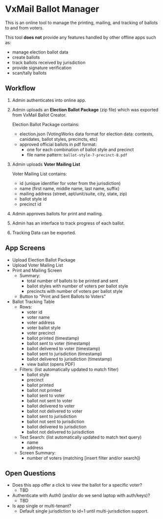 # VxMail Ballot Manager

This is an online tool to manage the printing, mailing, and tracking of ballots to and from voters. 

This tool **does not** provide any features handled by other offline apps such as:
- manage election ballot data
- create ballots
- track ballots received by jurisdiction
- provide signature verification
- scan/tally ballots

## Workflow

1. Admin authenticates into online app.
1. Admin uploads an **Election Ballot Package** (zip file) which was exported from VxMail Ballot Creator.

   Election Ballot Package contains:
   - election.json (VotingWorks data format for election data: contests, canidates, ballot styles, precincts, etc)
   - approved official ballots in pdf format:
     - one for each combination of ballot style and precinct
     - file name pattern: `ballot-style-7-precinct-8.pdf`

1. Admin uploads **Voter Mailing List**

   Voter Mailing List contains:
   - id (unique identifier for voter from the jurisdiction)
   - name (first name, middle name, last name, suffix)
   - mailing address (street, apt/unit/suite, city, state, zip)
   - ballot style id
   - precinct id

2. Admin approves ballots for print and mailing.
3. Admin has an interface to track progress of each ballot.
4. Tracking Data can be exported.

## App Screens
- Upload Election Ballot Package
- Upload Voter Mailing List
- Print and Mailing Screen
  - Summary:
    - total number of ballots to be printed and sent
    - ballot styles with number of voters per ballot style
    - precincts with number of voters per ballot style
  - Button to "Print and Sent Ballots to Voters"
- Ballot Tracking Table
  - Rows: 
    - voter id
    - voter name
    - voter address
    - voter ballot style
    - voter precinct
    - ballot printed (timestamp)
    - ballot sent to voter (timestamp)
    - ballot delivered to voter (timestamp)
    - ballot sent to jurisdiction (timestamp)
    - ballot delivered to jurisdiction (timestamp)
    - view ballot (opens PDF)
  - Filters: (list automatically updated to match filter)
    - ballot style
    - precinct
    - ballot printed
    - ballot not printed
    - ballot sent to voter
    - ballot not sent to voter
    - ballot delivered to voter
    - ballot not delivered to voter
    - ballot sent to jurisdiction
    - ballot not sent to jurisdiction
    - ballot delivered to jurisdiction
    - ballot not delivered to jurisdiction
  - Text Search: (list automatically updated to match text query)
    - name
    - address
  - Screen Summary:
    - number of voters (matching [insert filter and/or search])

## Open Questions
- Does this app offer a click to view the ballot for a specific voter?
  - TBD
- Authenticate with Auth0 (and/or do we send laptop with auth/keys)?
  - TBD
- Is app single or multi-tenant?
  - Default single jurisdiction to id=1 until multi-jurisdiction support.
